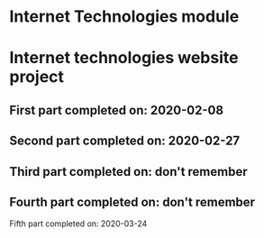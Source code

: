 # Internet Technologies module
# Internet technologies website project
First part completed on: 2020-02-08
-----------------------------------
Second part completed on: 2020-02-27
-----------------------------------
Third part completed on: don't remember
-----------------------------------
Fourth part completed on: don't remember
-----------------------------------
Fifth part completed on: 2020-03-24
